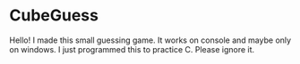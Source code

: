 # CubeGuess

Hello! I made this small guessing game. It works on console and maybe only on windows.
I just programmed this to practice C. Please ignore it.
